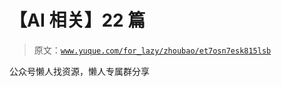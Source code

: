 # 【AI 相关】22 篇

> 原文：[`www.yuque.com/for_lazy/zhoubao/et7osn7esk815lsb`](https://www.yuque.com/for_lazy/zhoubao/et7osn7esk815lsb)

公众号懒人找资源，懒人专属群分享